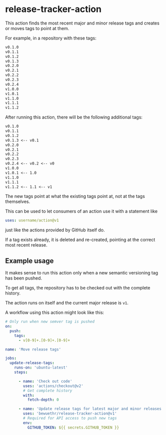 # release-tracker-action

This action finds the most recent major and minor release tags and creates
or moves tags to point at them.

For example, in a repository with these tags:

```txt
v0.1.0
v0.1.1
v0.1.2
v0.1.3
v0.2.0
v0.2.1
v0.2.2
v0.2.3
v0.2.4
v1.0.0
v1.0.1
v1.1.0
v1.1.1
v1.1.2
```

After running this action, there will be the following additional tags:

```txt
v0.1.0
v0.1.1
v0.1.2
v0.1.3 <-- v0.1
v0.2.0
v0.2.1
v0.2.2
v0.2.3
v0.2.4 <-- v0.2 <-- v0
v1.0.0
v1.0.1 <-- 1.0
v1.1.0
v1.1.1
v1.1.2 <-- 1.1 <-- v1
```

The new tags point at what the existing tags point at, not at the tags
themselves.

This can be used to let consumers of an action use it with a statement like

```yml
uses: username/action@v1
```

just like the actions provided by GitHub itself do.

If a tag exists already, it is deleted and re-created, pointing at the
correct most recent release.

## Example usage

It makes sense to run this action only when a new semantic versioning tag
has been pushed.

To get all tags, the repository has to be checked out with the complete
history.

The action runs on itself and the current major release is `v1`.

A workflow using this action might look like this:

```yml
# Only run when new semver tag is pushed
on:
  push:
    tags:
      - v[0-9]+.[0-9]+.[0-9]+

name: 'Move release tags'

jobs:
  update-release-tags:
    runs-on: 'ubuntu-latest'
    steps:

      - name: 'Check out code'
        uses: 'actions/checkout@v2'
        # Get complete history
        with:
          fetch-depth: 0

      - name: 'Update release tags for latest major and minor releases'
        uses: 'bewuethr/release-tracker-action@v1'
        # Required for API access to push new tags
        env:
          GITHUB_TOKEN: ${{ secrets.GITHUB_TOKEN }}
```
